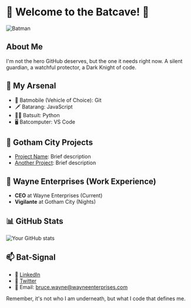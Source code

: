 # 🦇 Welcome to the Batcave! 🦇

![Batman](https://your-batman-image-url-here.jpg)

## About Me
I'm not the hero GitHub deserves, but the one it needs right now. A silent guardian, a watchful protector, a Dark Knight of code.

## 🦇 My Arsenal
- 🔧 Batmobile (Vehicle of Choice): Git
- 🗡️ Batarang: JavaScript
- 🦸‍♂️ Batsuit: Python
- 🖥️ Batcomputer: VS Code

## 🌃 Gotham City Projects
- [Project Name](link-to-project): Brief description
- [Another Project](link-to-project): Brief description

## 💼 Wayne Enterprises (Work Experience)
- **CEO** at Wayne Enterprises (Current)
- **Vigilante** at Gotham City (Nights)

## 📊 GitHub Stats
![Your GitHub stats](https://github-readme-stats.vercel.app/api?username=your-username&show_icons=true&theme=dark)

## 📫 Bat-Signal
- 🦇 [LinkedIn](your-linkedin-url)
- 🌃 [Twitter](your-twitter-url)
- 📧 Email: bruce.wayne@wayneenterprises.com

Remember, it's not who I am underneath, but what I code that defines me.
